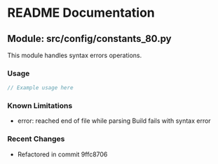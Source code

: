 # README Documentation

## Module: src/config/constants_80.py

This module handles syntax errors operations.

### Usage

```java
// Example usage here
```

### Known Limitations

- error: reached end of file while parsing Build fails with syntax error

### Recent Changes

- Refactored in commit 9ffc8706
